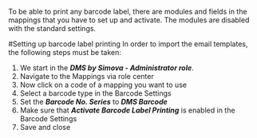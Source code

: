 

To be able to print any barcode label, there are modules and fields in the mappings that you have to set up and activate. The modules are disabled with the standard settings.

#Setting up barcode label printing
In order to import the email templates, the following steps must be taken:

1. We start in the ***DMS by Simova - Administrator role***.
2. Navigate to the Mappings via role center 
3. Now click on a code of a mapping you want to use
4. Select a barcode type in the Barcode Settings
5. Set the ***Barcode No. Series*** to ***DMS Barcode***
6. Make sure that ***Activate Barcode Label Printing*** is enabled in the Barcode Settings 
7. Save and close